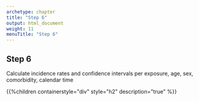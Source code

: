 ```yaml
---
archetype: chapter
title: "Step 6"
output: html_document
weight: 11
menuTitle: "Step 6"
---
```


## Step 6

Calculate incidence rates and confidence intervals per exposure, age, sex, comorbidity, calendar time

{{%children containerstyle="div" style="h2" description="true" %}}
